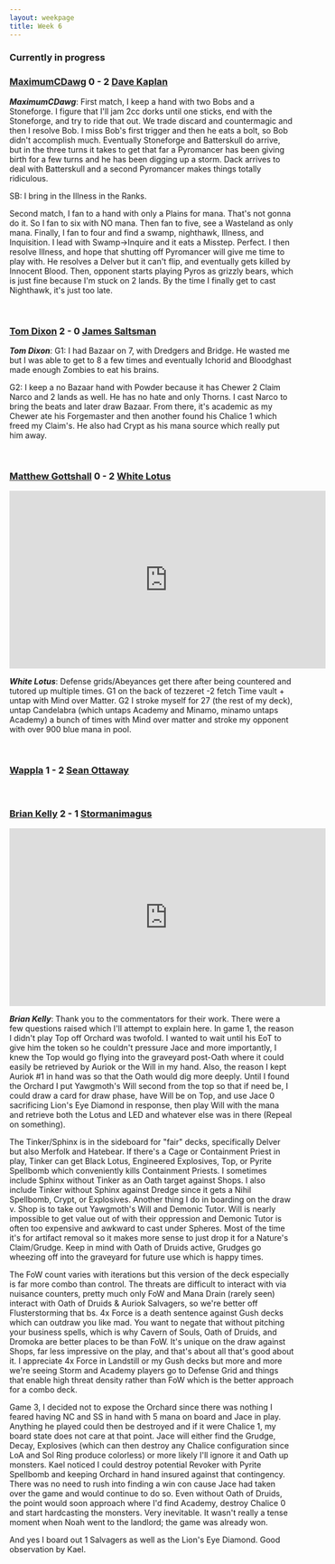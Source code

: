 ```yaml
---
layout: weekpage
title: Week 6
---
```


### Currently in progress

### [MaximumCDawg](/MCD2-The-White-Gate) 0 - 2 [Dave Kaplan](/DK2-UR-Delver)

***MaximumCDawg***: First match, I keep a hand with two Bobs and a Stoneforge.  I figure that I'll jam 2cc dorks until one sticks, end with the Stoneforge, and try to ride that out.  We trade discard and countermagic and then I resolve Bob.  I miss Bob's first trigger and then he eats a bolt, so Bob didn't accomplish much.  Eventually Stoneforge and Batterskull do arrive, but in the three turns it takes to get that far a Pyromancer has been giving birth for a few turns and he has been digging up a storm.  Dack arrives to deal with Batterskull and a second Pyromancer makes things totally ridiculous.

SB: I bring in the Illness in the Ranks.

Second match, I fan to a hand with only a Plains for mana.  That's not gonna do it.  So I fan to six with NO mana.  Then fan to five, see a Wasteland as only mana.  Finally, I fan to four and find a swamp, nighthawk, Illness, and Inquisition.  I lead with Swamp->Inquire and it eats a Misstep.  Perfect.  I then resolve Illness, and hope that shutting off Pyromancer will give me time to play with.  He resolves a Delver but it can't flip, and eventually gets killed by Innocent Blood.  Then, opponent starts playing Pyros as grizzly bears, which is just fine because I'm stuck on 2 lands. By the time I finally get to cast Nighthawk, it's just too late.

<br />

### [Tom Dixon](/TD2-Dredge) 2 - 0 [James Saltsman](/JGS2-Stax)

***Tom Dixon***: G1: I had Bazaar on 7, with Dredgers and Bridge. He wasted me but I was able to get to 8 a few times and eventually Ichorid and Bloodghast made enough Zombies to eat his brains.

G2: I keep a no Bazaar hand with Powder because it has Chewer 2 Claim Narco and 2 lands as well. He has no hate and only Thorns. I cast Narco to bring the beats and later draw Bazaar. From there, it's academic as my Chewer ate his Forgemaster and then another found his Chalice 1 which freed my Claim's. He also had Crypt as his mana source which really put him away.

<br />

### [Matthew Gottshall](/MG2-UR-Delver) 0 - 2 [White Lotus](/WL2-Neo-Academy)

<iframe width="560" height="315" src="https://www.youtube.com/embed/Ajd60MddtRY?rel=0&amp;controls=0&amp;showinfo=0" frameborder="0" allowfullscreen></iframe>

***White Lotus***: Defense grids/Abeyances get there after being countered and tutored up multiple times.
G1 on the back of tezzeret -2 fetch Time vault + untap with Mind over Matter.
G2 I stroke myself for 27 (the rest of my deck), untap Candelabra (which untaps Academy and Minamo, minamo untaps Academy) a bunch of times with Mind over matter and stroke my opponent with over 900 blue mana in pool.

<br />

### [Wappla](/W2-Esper-Dragons) 1 - 2 [Sean Ottaway](/SO2-Punishing-Dack)

<br />

### [Brian Kelly](/BK2-Dragonlord-Oath) 2 - 1 [Stormanimagus](/ST2-California-Shops)

<iframe width="560" height="315" src="https://www.youtube.com/embed/Y7iBT9gdxMk?rel=0&amp;controls=0&amp;showinfo=0" frameborder="0" allowfullscreen></iframe>


***Brian Kelly***: Thank you to the commentators for their work.  There were a few questions raised which I'll attempt to explain here.  In game 1, the reason I didn't play Top off Orchard was twofold.  I wanted to wait until his EoT to give him the token so he couldn't pressure Jace and more importantly, I knew the Top would go flying into the graveyard post-Oath where it could easily be retrieved by Auriok or the Will in my hand.  Also, the reason I kept Auriok #1 in hand was so that the Oath would dig more deeply.  Until I found the Orchard I put Yawgmoth's Will second from the top so that if need be, I could draw a card for draw phase, have Will be on Top, and use Jace 0 sacrificing Lion's Eye Diamond in response, then play Will with the mana and retrieve both the Lotus and LED and whatever else was in there (Repeal on something).

The Tinker/Sphinx is in the sideboard for "fair" decks, specifically Delver but also Merfolk and Hatebear.  If there's a Cage or Containment Priest in play, Tinker can get Black Lotus, Engineered Explosives, Top, or Pyrite Spellbomb which conveniently kills Containment Priests.  I sometimes include Sphinx without Tinker as an Oath target against Shops.  I also include Tinker without Sphinx against Dredge since it gets a Nihil Spellbomb, Crypt, or Explosives.
Another thing I do in boarding on the draw v. Shop is to take out Yawgmoth's Will and Demonic Tutor.  Will is nearly impossible to get value out of with their oppression and Demonic Tutor is often too expensive and awkward to cast under Spheres.  Most of the time it's for artifact removal so it makes more sense to just drop it for a Nature's Claim/Grudge.  Keep in mind with Oath of Druids active, Grudges go wheezing off into the graveyard for future use which is happy times.

The FoW count varies with iterations but this version of the deck especially is far more combo than control.  The threats are difficult to interact with via nuisance counters, pretty much only FoW and Mana Drain (rarely seen) interact with Oath of Druids & Auriok Salvagers, so we're better off Flusterstorming that bs.  4x Force is a death sentence against Gush decks which can outdraw you like mad.  You want to negate that without pitching your business spells, which is why Cavern of Souls, Oath of Druids, and Dromoka are better places to be than FoW.  It's unique on the draw against Shops, far less impressive on the play, and that's about all that's good about it.  I appreciate 4x Force in Landstill or my Gush decks but more and more we're seeing Storm and Academy players go to Defense Grid and things that enable high threat density rather than FoW which is the better approach for a combo deck.

Game 3, I decided not to expose the Orchard since there was nothing I feared having NC and SS in hand with 5 mana on board and Jace in play.  Anything he played could then be destroyed and if it were Chalice 1, my board state does not care at that point.  Jace will either find the Grudge, Decay, Explosives (which can then destroy any Chalice configuration since LoA and Sol Ring produce colorless) or more likely I'll ignore it and Oath up monsters.  Kael noticed I could destroy potential Revoker with Pyrite Spellbomb and keeping Orchard in hand insured against that contingency.  There was no need to rush into finding a win con cause Jace had taken over the game and would continue to do so.  Even without Oath of Druids, the point would soon approach where I'd find Academy, destroy Chalice 0 and start hardcasting the monsters.  Very inevitable.  It wasn't really a tense moment when Noah went to the landlord; the game was already won.

And yes I board out 1 Salvagers as well as the Lion's Eye Diamond.  Good observation by Kael.
